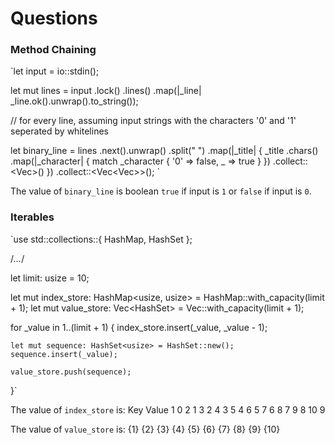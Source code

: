 # Questions
### Method Chaining
`let input = io::stdin();

let mut lines = input
    .lock()
    .lines()
    .map(|_line| _line.ok().unwrap().to_string());

// for every line, assuming input strings with the characters '0' and '1' seperated by whitelines

let binary_line = lines
    .next().unwrap()
    .split(" ")
    .map(|_title| {
        _title
            .chars()
            .map(|_character| {
                match _character {
                    '0' => false,
                    _ => true
                }
            })
            .collect::<Vec<bool>>()
    })
    .collect::<Vec<Vec<bool>>>();
`

The value of `binary_line` is boolean `true` if input is `1` or `false` if input is `0`.

### Iterables
`use std::collections::{ HashMap, HashSet };

/*...*/

let limit: usize = 10;

let mut index_store: HashMap<usize, usize> = HashMap::with_capacity(limit + 1);
let mut value_store: Vec<HashSet<usize>> = Vec::with_capacity(limit + 1);
        
for _value in 1..(limit + 1) {
    index_store.insert(_value, _value - 1);

    let mut sequence: HashSet<usize> = HashSet::new();
    sequence.insert(_value);

    value_store.push(sequence);
}`

The value of `index_store` is:
Key     Value
 1       0
 2       1
 3       2
 4       3
 5       4
 6       5
 7       6
 8       7
 9       8
 10      9

The value of `value_store` is:
  {1}
  {2}
  {3}
  {4}
  {5}
  {6}
  {7}
  {8}
  {9}
  {10}

